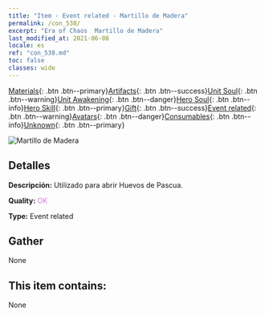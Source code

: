 ```yaml
---
title: "Item - Event related - Martillo de Madera"
permalink: /con_538/
excerpt: "Era of Chaos  Martillo de Madera"
last_modified_at: 2021-06-08
locale: es
ref: "con_538.md"
toc: false
classes: wide
---
```

 [Materials](/ItemsES/){: .btn .btn--primary}[Artifacts](/ItemsES/Artifacts/){: .btn .btn--success}[Unit Soul](/ItemsES/UnitSoul/){: .btn .btn--warning}[Unit Awakening](/ItemsES/UnitAwakening/){: .btn .btn--danger}[Hero Soul](/ItemsES/HeroSoul/){: .btn .btn--info}[Hero Skill](/ItemsES/HeroSkill/){: .btn .btn--primary}[Gift](/ItemsES/Gift/){: .btn .btn--success}[Event related](/ItemsES/Events/){: .btn .btn--warning}[Avatars](/ItemsES/Avatars/){: .btn .btn--danger}[Consumables](/ItemsES/Consumables/){: .btn .btn--info}[Unknown](/ItemsES/Unknown/){: .btn .btn--primary}

 ![Martillo de Madera](/images/t/i_10024.png)

## Detalles
 **Descripción:** Utilizado para abrir Huevos de Pascua.

 **Quality:** <span style="color: #DA70D6">OK</span>

 **Type:** Event related

## Gather

  None

## This item contains:

  None

